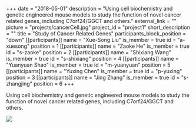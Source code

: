 +++
date = "2018-05-01"
description = "Using cell biochemistry and genetic engineered mouse models to study the function of novel cancer related genes, including C7orf24/GGCT and others."
external_link = ""
picture = "projects/cancerCell.jpg"
project_id = "project1"
short_description = ""
title = "Study of Cancer Related Genes"
participants_block_position = "down"
[[participants]]
    name = "Xue-Song Liu"
    is_member = true
    id = "a-xuesong"
    position = 1
[[participants]]
    name = "Zaoke He"
    is_member = true
    id = "s-zaoke"
    position = 2
[[participants]]
    name = "Shixiang Wang"
    is_member = true
    id = "s-shixiang"
    position = 4
[[participants]]
    name = "Yuanyuan Shao"
    is_member = true
    id = "m-yuanyuan"
    position = 5
[[participants]]
    name = "Yuxing Chen"
    is_member = true
    id = "p-yuxing"
    position = 3
[[participants]]
    name = "Jing Zhang"
    is_member = true
    id = "s-zhangjing"
    position = 6
+++


Using cell biochemistry and genetic engineered mouse models to study the function of novel cancer related genes, including C7orf24/GGCT and others.

![](/img/projects/cancerCell.jpg)